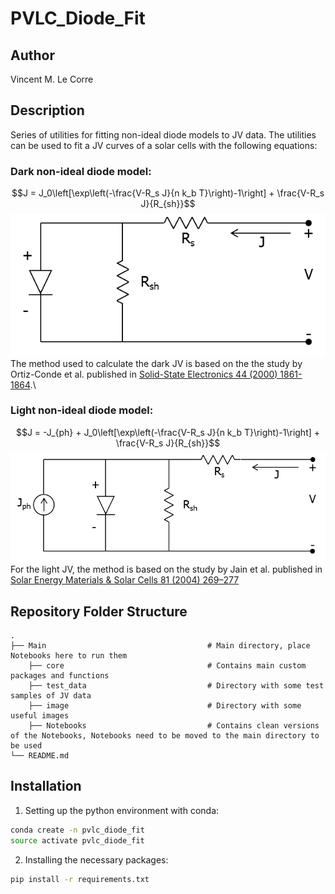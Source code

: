 # PVLC_Diode_Fit

## Author
Vincent M. Le Corre

## Description
Series of utilities for fitting non-ideal diode models to JV data. 
The utilities can be used to fit a JV curves of a solar cells with the following equations:
### Dark non-ideal diode model:
$$J = J_0\left[\exp\left(-\frac{V-R_s J}{n k_b T}\right)-1\right] + \frac{V-R_s J}{R_{sh}}$$
![](/image/dark_circuit_diode.png)\
The method used to calculate the dark JV is based on the the study by Ortiz-Conde et al. published in [Solid-State Electronics 44 (2000) 1861-1864](https://doi.org/10.1016/S0038-1101(00)00132-5).\
### Light non-ideal diode model:
$$J = -J_{ph} + J_0\left[\exp\left(-\frac{V-R_s J}{n k_b T}\right)-1\right] + \frac{V-R_s J}{R_{sh}}$$
![](/image/light_circuit_diode.png)
For the light JV, the method is based on the study by Jain et al. published in [Solar Energy Materials & Solar Cells 81 (2004) 269–277](https://doi.org/10.1016/j.solmat.2003.11.018)

## Repository Folder Structure
    .
    ├── Main                                    # Main directory, place Notebooks here to run them
        ├── core                                # Contains main custom packages and functions
        ├── test_data                           # Directory with some test samples of JV data
        ├── image                               # Directory with some useful images
        ├── Notebooks                           # Contains clean versions of the Notebooks, Notebooks need to be moved to the main directory to be used
    └── README.md

## Installation
1. Setting up the python environment with conda:
```bash
conda create -n pvlc_diode_fit
source activate pvlc_diode_fit
```
2. Installing the necessary packages:
```bash
pip install -r requirements.txt
```


